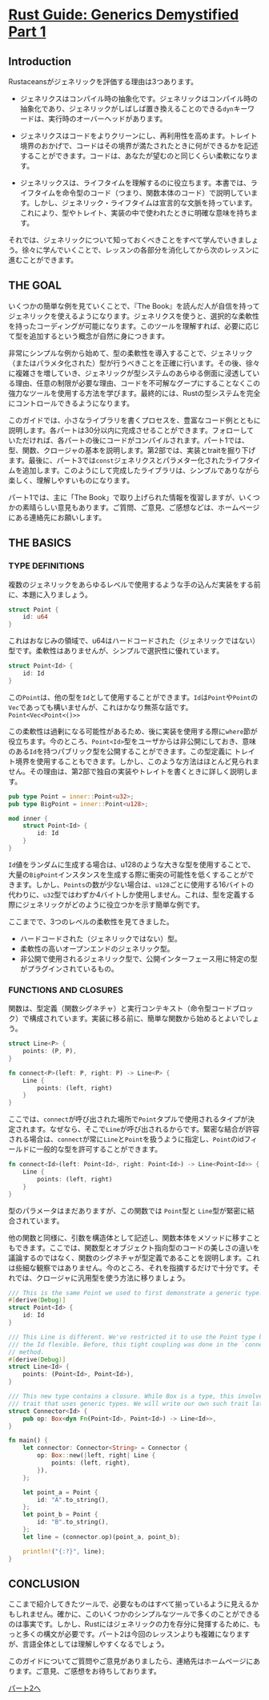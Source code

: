 # [Rust Guide: Generics Demystified Part 1](https://jeffa.io/rust_guide_generics_demystified_part_1)

## Introduction

Rustaceansがジェネリックを評価する理由は3つあります。

- ジェネリクスはコンパイル時の抽象化です。ジェネリックはコンパイル時の抽象化であり、ジェネリックがしばしば置き換えることのできる`dyn`キーワードは、実行時のオーバーヘッドがあります。

- ジェネリクスはコードをよりクリーンにし、再利用性を高めます。トレイト境界のおかげで、コードはその境界が満たされたときに何ができるかを記述することができます。コードは、あなたが望むのと同じくらい柔軟になります。

- ジェネリックスは、ライフタイムを理解するのに役立ちます。本書では、ライフタイムを命令型のコード（つまり、関数本体のコード）で説明しています。しかし、ジェネリック・ライフタイムは宣言的な文脈を持っています。これにより、型やトレイト、実装の中で使われたときに明確な意味を持ちます。

それでは、ジェネリックについて知っておくべきことをすべて学んでいきましょう。徐々に学んでいくことで、レッスンの各部分を消化してから次のレッスンに進むことができます。

## THE GOAL

いくつかの簡単な例を見ていくことで、『The Book』を読んだ人が自信を持ってジェネリックを使えるようになります。ジェネリクスを使うと、選択的な柔軟性を持ったコーディングが可能になります。このツールを理解すれば、必要に応じて型を追加するという概念が自然に身につきます。

非常にシンプルな例から始めて、型の柔軟性を導入することで、ジェネリック（またはパラメタ化された）型が行うべきことを正確に行います。その後、徐々に複雑さを増していき、ジェネリックが型システムのあらゆる側面に浸透している理由、任意の制限が必要な理由、コードを不可解なグープにすることなくこの強力なツールを使用する方法を学びます。最終的には、Rustの型システムを完全にコントロールできるようになります。

このガイドでは、小さなライブラリを書くプロセスを、豊富なコード例とともに説明します。各パートは30分以内に完成させることができます。フォローしていただければ、各パートの後にコードがコンパイルされます。パート1では、型、関数、クロージャの基本を説明します。第2部では、実装とtraitを掘り下げます。最後に、パート3では`const`ジェネリクスとパラメター化されたライフタイムを追加します。このようにして完成したライブラリは、シンプルでありながら楽しく、理解しやすいものになります。

パート1では、主に「The Book」で取り上げられた情報を復習しますが、いくつかの素晴らしい意見もあります。ご質問、ご意見、ご感想などは、ホームページにある連絡先にお願いします。



## THE BASICS

### TYPE DEFINITIONS

複数のジェネリックをあらゆるレベルで使用するような手の込んだ実装をする前に、本題に入りましょう。

```rust
struct Point {
    id: u64
}
```

これはおなじみの領域で、u64はハードコードされた（ジェネリックではない）型です。柔軟性はありませんが、シンプルで選択性に優れています。

```rust
struct Point<Id> {
    id: Id
}
```

この`Point`は、他の型を`Id`として使用することができます。`Id`は`Point`や`Point`の`Vec`であっても構いませんが、これはかなり無茶な話です。`Point<Vec<Point<()>>`



この柔軟性は過剰になる可能性があるため、後に実装を使用する際に`where`節が役立ちます。今のところ、`Point<Id>`型をユーザからは非公開にしておき、意味のある`Id`を持つパブリック型を公開することができます。この型定義に トレイト境界を使用することもできます。しかし、このような方法はほとんど見られません。その理由は、第2部で独自の実装やトレイトを書くときに詳しく説明します。

```rust
pub type Point = inner::Point<u32>;
pub type BigPoint = inner::Point<u128>;

mod inner {
    struct Point<Id> {
        id: Id
    }
}
```

`Id`値をランダムに生成する場合は、u128のような大きな型を使用することで、大量の`BigPoint`インスタンスを生成する際に衝突の可能性を低くすることができます。しかし、`Points`の数が少ない場合は、`u128`ごとに使用する16バイトの代わりに、`u32`型ではわずか4バイトしか使用しません。これは、型を定義する際にジェネリックがどのように役立つかを示す簡単な例です。

ここまでで、3つのレベルの柔軟性を見てきました。

- ハードコードされた（ジェネリックではない）型。
- 柔軟性の高いオープンエンドのジェネリック型。
- 非公開で使用されるジェネリック型で、公開インターフェース用に特定の型がプラグインされているもの。

### FUNCTIONS AND CLOSURES

関数は、型定義（関数シグネチャ）と実行コンテキスト（命令型コードブロック）で構成されています。実装に移る前に、簡単な関数から始めるとよいでしょう。

```rust
struct Line<P> {
    points: (P, P),
}

fn connect<P>(left: P, right: P) -> Line<P> {
    Line {
        points: (left, right)
    }
}
```

ここでは、`connect`が呼び出された場所で`Point`タプルで使用されるタイプが決定されます。なぜなら、そこで`Line`が呼び出されるからです。緊密な結合が許容される場合は、`connect`が常に`Line`と`Point`を扱うように指定し、`Point`のidフィールドに一般的な型を許可することができます。

```rust
fn connect<Id>(left: Point<Id>, right: Point<Id>) -> Line<Point<Id>> {
    Line {
        points: (left, right)
    }
}
```

型のパラメータはまだありますが、この関数では `Point`型と `Line`型が緊密に結合されています。

他の関数と同様に、引数を構造体として記述し、関数本体をメソッドに移すこともできます。ここでは、関数型とオブジェクト指向型のコードの美しさの違いを議論するのではなく、関数のシグネチャが型定義であることを説明します。これは些細な観察ではありません。今のところ、それを指摘するだけで十分です。それでは、クロージャに汎用型を使う方法に移りましょう。

```rust
/// This is the same Point we used to first demonstrate a generic type.
#[derive(Debug)]
struct Point<Id> {
    id: Id
}

/// This Line is different. We've restricted it to use the Point type but left
/// the Id flexible. Before, this tight coupling was done in the `connect`
// method.
#[derive(Debug)]
struct Line<Id> {
    points: (Point<Id>, Point<Id>),
}

/// This new type contains a closure. While Box is a type, this involves Fn, a
/// trait that uses generic types. We will write our own such trait later.
struct Connector<Id> {
    pub op: Box<dyn Fn(Point<Id>, Point<Id>) -> Line<Id>>,
}

fn main() {
    let connector: Connector<String> = Connector {
        op: Box::new(|left, right| Line {
            points: (left, right),
        }),
    };

    let point_a = Point {
        id: "A".to_string(),
    };
    let point_b = Point {
        id: "B".to_string(),
    };
    let line = (connector.op)(point_a, point_b);

    println!("{:?}", line);
}
```

## CONCLUSION

ここまで紹介してきたツールで、必要なものはすべて揃っているように見えるかもしれません。確かに、このいくつかのシンプルなツールで多くのことができるのは事実です。しかし、Rustにはジェネリックの力を存分に発揮するために、もっと多くの構文が必要です。パート2は今回のレッスンよりも複雑になりますが、言語全体としては理解しやすくなるでしょう。

このガイドについてご質問やご意見がありましたら、連絡先はホームページにあります。ご意見、ご感想をお待ちしております。

[パート2へ](https://jeffa.io/rust_guide_generics_demystified_part_2)